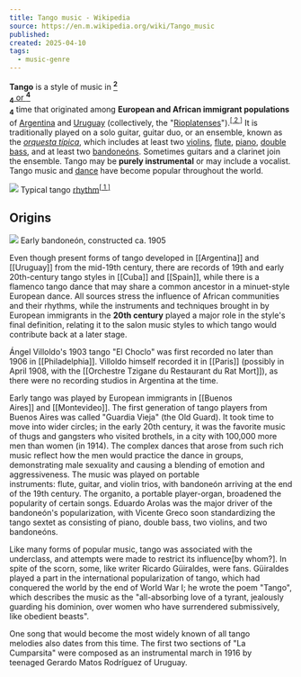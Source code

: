 ```yaml
---
title: Tango music - Wikipedia
source: https://en.m.wikipedia.org/wiki/Tango_music
published: 
created: 2025-04-10
tags:
  - music-genre
---
```

**Tango** is a style of music in [<sup><b>2</b></sup>  
<sub><b>4</b></sub> or <sup><b>4</b></sup>  
<sub><b>4</b></sub>](https://en.m.wikipedia.org/wiki/Time_signature "Time signature") time that originated among **European and African immigrant populations** of [Argentina](https://en.m.wikipedia.org/wiki/Argentina "Argentina") and [Uruguay](https://en.m.wikipedia.org/wiki/Uruguay "Uruguay") (collectively, the "[Rioplatenses](https://en.m.wikipedia.org/wiki/Rioplatense_Spanish "Rioplatense Spanish")").<sup><a href="https://en.m.wikipedia.org/wiki/#cite_note-UNESCO-2"><span>[</span> 2 <span>]</span></a></sup> It is traditionally played on a solo guitar, guitar duo, or an ensemble, known as the *[orquesta típica](https://en.m.wikipedia.org/wiki/Orquesta_t%C3%ADpica "Orquesta típica")*, which includes at least two [violins](https://en.m.wikipedia.org/wiki/Violin "Violin"), [flute](https://en.m.wikipedia.org/wiki/Flute "Flute"), [piano](https://en.m.wikipedia.org/wiki/Piano "Piano"), [double bass](https://en.m.wikipedia.org/wiki/Double_bass "Double bass"), and at least two [bandoneóns](https://en.m.wikipedia.org/wiki/Bandone%C3%B3n "Bandoneón"). 
Sometimes guitars and a clarinet join the ensemble. Tango may be **purely instrumental** or may include a vocalist. Tango music and [dance](https://en.m.wikipedia.org/wiki/Tango_\(dance\) "Tango (dance)") have become popular throughout the world.

![](https://upload.wikimedia.org/wikipedia/commons/d/d8/ArgentinianTangoRhythm.jpg)
Typical tango [rhythm](https://en.m.wikipedia.org/wiki/Rhythm "Rhythm")<sup><a href="https://en.m.wikipedia.org/wiki/#cite_note-Blatter-1"><span>[</span> 1 <span>]</span></a></sup>



## Origins

![](https://upload.wikimedia.org/wikipedia/commons/7/7a/Early-bandonion.jpg)
Early bandoneón, constructed ca. 1905

Even though present forms of tango developed in [[Argentina]] and [[Uruguay]] from the mid-19th century, there are records of 19th and early 20th-century tango styles in [[Cuba]] and [[Spain]], while there is a flamenco tango dance that may share a common ancestor in a minuet-style European dance. All sources stress the influence of African communities and their rhythms, while the instruments and techniques brought in by European immigrants in the **20th century** played a major role in the style's final definition, relating it to the salon music styles to which tango would contribute back at a later stage.

Ángel Villoldo's 1903 tango "El Choclo" was first recorded no later than 1906 in [[Philadelphia]]. Villoldo himself recorded it in [[Paris]] (possibly in April 1908, with the [[Orchestre Tzigane du Restaurant du Rat Mort]]), as there were no recording studios in Argentina at the time.

Early tango was played by European immigrants in [[Buenos Aires]] and [[Montevideo]]. The first generation of tango players from Buenos Aires was called "Guardia Vieja" (the Old Guard). It took time to move into wider circles; in the early 20th century, it was the favorite music of thugs and gangsters who visited brothels, in a city with 100,000 more men than women (in 1914). The complex dances that arose from such rich music reflect how the men would practice the dance in groups, demonstrating male sexuality and causing a blending of emotion and aggressiveness. The music was played on portable instruments: flute, guitar, and violin trios, with bandoneón arriving at the end of the 19th century. The organito, a portable player-organ, broadened the popularity of certain songs. Eduardo Arolas was the major driver of the bandoneón's popularization, with Vicente Greco soon standardizing the tango sextet as consisting of piano, double bass, two violins, and two bandoneóns.

Like many forms of popular music, tango was associated with the underclass, and attempts were made to restrict its influence[by whom?]. In spite of the scorn, some, like writer Ricardo Güiraldes, were fans. Güiraldes played a part in the international popularization of tango, which had conquered the world by the end of World War I; he wrote the poem "Tango", which describes the music as the "all-absorbing love of a tyrant, jealously guarding his dominion, over women who have surrendered submissively, like obedient beasts".

One song that would become the most widely known of all tango melodies also dates from this time. The first two sections of "La Cumparsita" were composed as an instrumental march in 1916 by teenaged Gerardo Matos Rodríguez of Uruguay.

